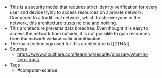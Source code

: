 - This is a security model that requires strict identity verification for every user and device trying to access resources on a private network. Compared to a traditional network, which trusts everyone in the network, this architecture trusts no one and nothing.
- This architecture prevents data breaches. Even thought it is easy to access the network from outside, it is not possible to gain resources from the network without valid identification.
- The main technology used for this architecture is [[ZTNA]]
- Sources
	- https://www.cloudflare.com/learning/security/glossary/what-is-zero-trust/
- Tags
	- #computer-science